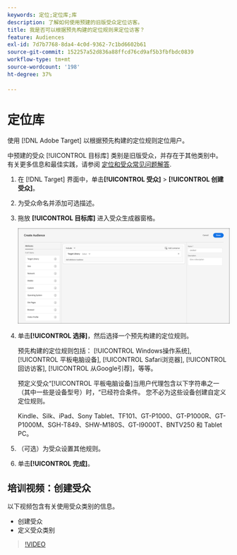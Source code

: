 ```yaml
---
keywords: 定位;定位库;库
description: 了解如何使用预建的旧版受众定位访客。
title: 我是否可以根据预先构建的定位规则来定位访客？
feature: Audiences
exl-id: 7d7b7768-8da4-4c0d-9362-7c1bd6602b61
source-git-commit: 152257a52d836a88ffcd76cd9af5b3fbfbdc0839
workflow-type: tm+mt
source-wordcount: '198'
ht-degree: 37%

---
```


# 定位库

使用 [!DNL Adobe Target] 以根据预先构建的定位规则定位用户。

中预建的受众 [!UICONTROL 目标库] 类别是旧版受众，并存在于其他类别中。 有关更多信息和最佳实践，请参阅 [定位和受众常见问题解答](/help/main/c-target/c-troubleshooting-targets-and-audiences/troubleshooting-targets-and-audiences.md#concept_C4EE4B8F4840430CBD798D579A8F208D).

1. 在 [!DNL Target] 界面中，单击&#x200B;**[!UICONTROL 受众]** > **[!UICONTROL 创建受众]**。
1. 为受众命名并添加可选描述。
1. 拖放 **[!UICONTROL 目标库]** 进入受众生成器窗格。

   ![Target 库](assets/target_library.png)

1. 单击&#x200B;**[!UICONTROL 选择]**，然后选择一个预先构建的定位规则。

   预先构建的定位规则包括： [!UICONTROL Windows操作系统], [!UICONTROL 平板电脑设备], [!UICONTROL Safari浏览器], [!UICONTROL 回访访客], [!UICONTROL 从Google引荐]，等等。

   预定义受众“[!UICONTROL 平板电脑设备]当用户代理包含以下字符串之一（其中一些是设备型号）时，“已经符合条件。 您不必为这些设备创建自定义定位规则。

   Kindle、Silk、iPad、Sony Tablet、TF101、GT-P1000、GT-P1000R、GT-P1000M、SGH-T849、SHW-M180S、GT-I9000T、BNTV250 和 Tablet PC。

1. （可选）为受众设置其他规则。
1. 单击&#x200B;**[!UICONTROL 完成]**。

## 培训视频：创建受众

以下视频包含有关使用受众类别的信息。

* 创建受众
* 定义受众类别

>[!VIDEO](https://video.tv.adobe.com/v/17392)
